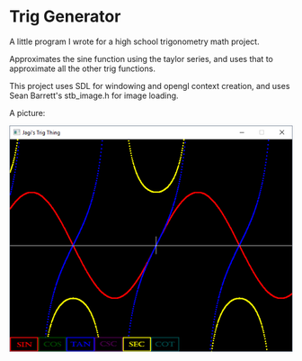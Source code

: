 # Trig Generator

A little program I wrote for a high school trigonometry math project.

Approximates the sine function using the taylor series, and uses that to approximate all the other trig functions.

This project uses SDL for windowing and opengl context creation, and uses Sean Barrett's stb_image.h for image loading.

A picture:

![The picture](https://github.com/Jagnat/TrigGen/blob/master/res_/pic.png)

